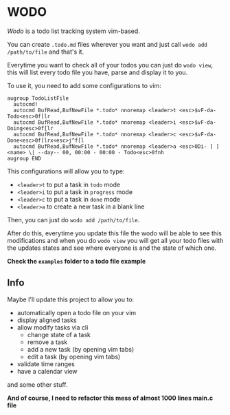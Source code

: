 # WODO

_Wodo_ is a todo list tracking system vim-based.

You can create `.todo.md` files wherever you want and just call `wodo add /path/to/file` and that's it.

Everytime you want to check all of your todos you can just do `wodo view`, this will list every todo file you have, parse and display it to you.

To use it, you need to add some configurations to vim:

```vim
augroup TodoListFile
  autocmd!
  autocmd BufRead,BufNewFile *.todo* nnoremap <leader>t <esc>$vF-da- Todo<esc>0f[lr 
  autocmd BufRead,BufNewFile *.todo* nnoremap <leader>i <esc>$vF-da- Doing<esc>0f[lr 
  autocmd BufRead,BufNewFile *.todo* nnoremap <leader>c <esc>$vF-da- Done<esc>0f[lrx<esc>j^f[l
  autocmd BufRead,BufNewFile *.todo* nnoremap <leader>a <esc>0Di- [ ] <name> \| --day-- 00, 00:00 - 00:00 - Todo<esc>0fnh
augroup END
```

This configurations will allow you to type:

- `<leader>t` to put a task in `todo` mode
- `<leader>i` to put a task in `progress` mode
- `<leader>c` to put a task in `done` mode
- `<leader>a` to create a new task in a blank line

Then, you can just do `wodo add /path/to/file`.

After do this, everytime you update this file the wodo will be able to see this modifications and when you do `wodo view` you will get all your todo files with the updates states and see where everyone is and the state of which one.

**Check the `examples` folder to a todo file example**

## Info

Maybe I'll update this project to allow you to:

- automatically open a todo file on your vim
- display aligned tasks
- allow modify tasks via cli
    - change state of a task
    - remove a task
    - add a new task (by opening vim tabs)
    - edit a task (by opening vim tabs)
- validate time ranges
- have a calendar view

and some other stuff.

**And of course, I need to refactor this mess of almost 1000 lines main.c file**


